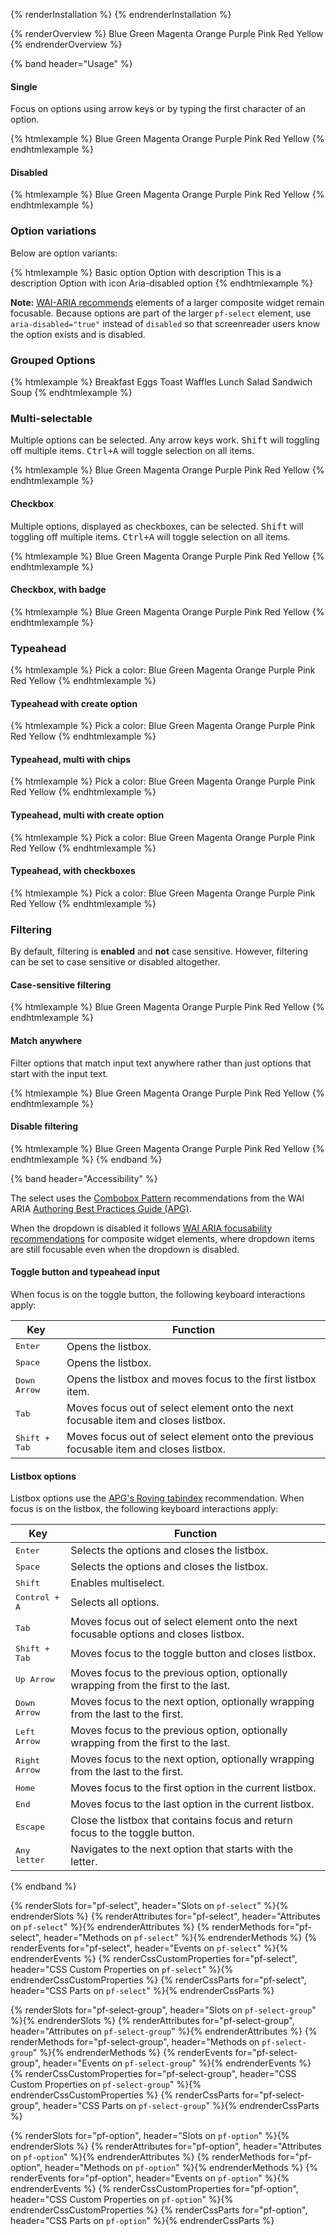 {% renderInstallation %} {% endrenderInstallation %}

<script type="module">
import '@patternfly/elements/pf-select/pf-select.js';
</script>

{% renderOverview %}
  <pf-select default-text="Select a value">
    <pf-option value="Blue">Blue</pf-option>
    <pf-option value="Green">Green</pf-option>
    <pf-option value="Magenta">Magenta</pf-option>
    <pf-option value="Orange">Orange</pf-option>
    <pf-option value="Purple">Purple</pf-option>
    <pf-option value="Pink">Pink</pf-option>
    <pf-option value="Red">Red</pf-option>
    <pf-option value="Yellow">Yellow</pf-option>
  </pf-select>
{% endrenderOverview %}

{% band header="Usage" %}

#### Single

<p>
  Focus on options using arrow keys or
  by typing the first character of an option.
</p>

{% htmlexample %}
  <pf-select default-text="Select a value">
    <pf-option value="Blue">Blue</pf-option>
    <pf-option value="Green">Green</pf-option>
    <pf-option value="Magenta">Magenta</pf-option>
    <pf-option value="Orange">Orange</pf-option>
    <pf-option value="Purple">Purple</pf-option>
    <pf-option value="Pink">Pink</pf-option>
    <pf-option value="Red">Red</pf-option>
    <pf-option value="Yellow">Yellow</pf-option>
  </pf-select>
{% endhtmlexample %}

#### Disabled
{% htmlexample %}
  <pf-select disabled default-text="Select a color">
    <pf-option value="Blue">Blue</pf-option>
    <pf-option value="Green">Green</pf-option>
    <pf-option value="Magenta">Magenta</pf-option>
    <pf-option value="Orange">Orange</pf-option>
    <pf-option value="Purple">Purple</pf-option>
    <pf-option value="Pink">Pink</pf-option>
    <pf-option value="Red">Red</pf-option>
    <pf-option value="Yellow">Yellow</pf-option>
  </pf-select>
{% endhtmlexample %}

### Option variations

Below are option variants:

{% htmlexample %}
  <pf-select always-expanded>
    <pf-option value="Basic">Basic option</pf-option>
    <pf-option value="Description">
      <span>Option with description</span>
      <span slot="description">This is a description</span>
    </pf-option>
    <pf-option value="Icon">
      <pf-icon size="md" icon="paint-brush" set="fas" slot="icon"></pf-icon>
      Option with icon
    </pf-option>
    <pf-option value="aria-disabled" aria-disabled="true">Aria-disabled option</pf-option>
  </pf-select>
{% endhtmlexample %}

**Note:** [WAI-ARIA recommends](https://www.w3.org/WAI/ARIA/apg/practices/keyboard-interface/#focusabilityofdisabledcontrols) elements of a larger composite widget remain focusable.  Because options are part of the larger `pf-select` element, use `aria-disabled="true"` instead of `disabled` so that screenreader users know the option exists and is disabled.

### Grouped Options

{% htmlexample %}
  <pf-select default-text="Select item from our menu">
    <pf-select-group>
      <span slot="label">Breakfast</span>
      <pf-option value="Eggs">Eggs</pf-option>
      <pf-option value="Toast">Toast</pf-option>
      <pf-option value="Waffles">Waffles</pf-option>
    </pf-select-group>
    <pf-select-group>
      <span slot="label">Lunch</span>
      <pf-option value="Salad">Salad</pf-option>
      <pf-option value="Sandwich">Sandwich</pf-option>
      <pf-option value="Soup">Soup</pf-option>
    </pf-select-group>
  </pf-select>
{% endhtmlexample %}

### Multi-selectable

<p>
  Multiple options can be selected. Any arrow keys work.
  <kbd>Shift</kbd> will toggling off multiple items.
  <kbd>Ctrl+A</kbd> will toggle selection on all items.
</p>

{% htmlexample %}
  <pf-select multi>
    <pf-option value="Blue">Blue</pf-option>
    <pf-option value="Green">Green</pf-option>
    <pf-option value="Magenta">Magenta</pf-option>
    <pf-option value="Orange">Orange</pf-option>
    <pf-option value="Purple">Purple</pf-option>
    <pf-option value="Pink">Pink</pf-option>
    <pf-option value="Red">Red</pf-option>
    <pf-option value="Yellow">Yellow</pf-option>
  </pf-select>
{% endhtmlexample %}

#### Checkbox

<p>
  Multiple options, displayed as checkboxes, can be selected.
  <kbd>Shift</kbd> will toggling off multiple items.
  <kbd>Ctrl+A</kbd> will toggle selection on all items.
</p>

{% htmlexample %}
  <pf-select checkboxes>
    <pf-option value="Blue">Blue</pf-option>
    <pf-option value="Green">Green</pf-option>
    <pf-option value="Magenta">Magenta</pf-option>
    <pf-option value="Orange">Orange</pf-option>
    <pf-option value="Purple">Purple</pf-option>
    <pf-option value="Pink">Pink</pf-option>
    <pf-option value="Red">Red</pf-option>
    <pf-option value="Yellow">Yellow</pf-option>
  </pf-select>
{% endhtmlexample %}

#### Checkbox, with badge

{% htmlexample %}
  <pf-select checkboxes selected-items-display="badge">
    <pf-option value="Blue">Blue</pf-option>
    <pf-option value="Green">Green</pf-option>
    <pf-option value="Magenta">Magenta</pf-option>
    <pf-option value="Orange">Orange</pf-option>
    <pf-option value="Purple">Purple</pf-option>
    <pf-option value="Pink">Pink</pf-option>
    <pf-option value="Red">Red</pf-option>
    <pf-option value="Yellow">Yellow</pf-option>
  </pf-select>
{% endhtmlexample %}

### Typeahead

{% htmlexample %}
  <label>
    Pick a color:
    <pf-select typeahead>
      <pf-option value="Blue">Blue</pf-option>
      <pf-option value="Green">Green</pf-option>
      <pf-option value="Magenta">Magenta</pf-option>
      <pf-option value="Orange">Orange</pf-option>
      <pf-option value="Purple">Purple</pf-option>
      <pf-option value="Pink">Pink</pf-option>
      <pf-option value="Red">Red</pf-option>
      <pf-option value="Yellow">Yellow</pf-option>
    </pf-select>
  </label>
{% endhtmlexample %}

#### Typeahead with create option

{% htmlexample %}
<label>
  Pick a color:
  <pf-select id="pfselect" typeahead create-option-text="Create option">
    <pf-option value="Blue">Blue</pf-option>
    <pf-option value="Green">Green</pf-option>
    <pf-option value="Magenta">Magenta</pf-option>
    <pf-option value="Orange">Orange</pf-option>
    <pf-option value="Purple">Purple</pf-option>
    <pf-option value="Pink">Pink</pf-option>
    <pf-option value="Red">Red</pf-option>
    <pf-option value="Yellow">Yellow</pf-option>
  </pf-select>
</label>
{% endhtmlexample %}

#### Typeahead, multi with chips

{% htmlexample %}
<label>
  Pick a color:
  <pf-select typeahead multi selected-items-display="chips">
    <pf-option value="Blue">Blue</pf-option>
    <pf-option value="Green">Green</pf-option>
    <pf-option value="Magenta">Magenta</pf-option>
    <pf-option value="Orange">Orange</pf-option>
    <pf-option value="Purple">Purple</pf-option>
    <pf-option value="Pink">Pink</pf-option>
    <pf-option value="Red">Red</pf-option>
    <pf-option value="Yellow">Yellow</pf-option>
  </pf-select>
</label>
{% endhtmlexample %}

#### Typeahead, multi with create option

{% htmlexample %}
<label>
  Pick a color:
  <pf-select id="pfselect" typeahead multi create-option-text="Create option">
    <pf-option value="Blue">Blue</pf-option>
    <pf-option value="Green">Green</pf-option>
    <pf-option value="Magenta">Magenta</pf-option>
    <pf-option value="Orange">Orange</pf-option>
    <pf-option value="Purple">Purple</pf-option>
    <pf-option value="Pink">Pink</pf-option>
    <pf-option value="Red">Red</pf-option>
    <pf-option value="Yellow">Yellow</pf-option>
  </pf-select>
</label>
{% endhtmlexample %}

#### Typeahead, with checkboxes

{% htmlexample %}
<label>
  Pick a color:
  <pf-select id="pfselect" typeahead checkboxes>
    <pf-option value="Blue">Blue</pf-option>
    <pf-option value="Green">Green</pf-option>
    <pf-option value="Magenta">Magenta</pf-option>
    <pf-option value="Orange">Orange</pf-option>
    <pf-option value="Purple">Purple</pf-option>
    <pf-option value="Pink">Pink</pf-option>
    <pf-option value="Red">Red</pf-option>
    <pf-option value="Yellow">Yellow</pf-option>
  </pf-select>
</label>
{% endhtmlexample %}

### Filtering

By default, filtering is __**enabled**__ and __**not**__ case sensitive. However, filtering can be set to case sensitive or disabled altogether.

#### Case-sensitive filtering

{% htmlexample %}
  <pf-select case-sensitive typeahead>
    <pf-option value="Blue">Blue</pf-option>
    <pf-option value="Green">Green</pf-option>
    <pf-option value="Magenta">Magenta</pf-option>
    <pf-option value="Orange">Orange</pf-option>
    <pf-option value="Purple">Purple</pf-option>
    <pf-option value="Pink">Pink</pf-option>
    <pf-option value="Red">Red</pf-option>
    <pf-option value="Yellow">Yellow</pf-option>
  </pf-select>
{% endhtmlexample %}

#### Match anywhere

Filter options that match input text anywhere 
rather than just options that start with the input text.

{% htmlexample %}
  <pf-select match-anywhere typeahead>
    <pf-option value="Blue">Blue</pf-option>
    <pf-option value="Green">Green</pf-option>
    <pf-option value="Magenta">Magenta</pf-option>
    <pf-option value="Orange">Orange</pf-option>
    <pf-option value="Purple">Purple</pf-option>
    <pf-option value="Pink">Pink</pf-option>
    <pf-option value="Red">Red</pf-option>
    <pf-option value="Yellow">Yellow</pf-option>
  </pf-select>
{% endhtmlexample %}

#### Disable filtering

{% htmlexample %}
  <pf-select disable-filter typeahead>
    <pf-option value="Blue">Blue</pf-option>
    <pf-option value="Green">Green</pf-option>
    <pf-option value="Magenta">Magenta</pf-option>
    <pf-option value="Orange">Orange</pf-option>
    <pf-option value="Purple">Purple</pf-option>
    <pf-option value="Pink">Pink</pf-option>
    <pf-option value="Red">Red</pf-option>
    <pf-option value="Yellow">Yellow</pf-option>
  </pf-select>
{% endhtmlexample %}
{% endband %}

{% band header="Accessibility" %}

The select uses the [Combobox Pattern](https://www.w3.org/WAI/ARIA/apg/patterns/combobox/) recommendations from the WAI ARIA [Authoring Best Practices Guide (APG)](https://www.w3.org/WAI/ARIA/apg).

When the dropdown is disabled it follows [WAI ARIA focusability recommendations](https://www.w3.org/WAI/ARIA/apg/practices/keyboard-interface/#focusabilityofdisabledcontrols) for composite widget elements, where dropdown items are still focusable even when the dropdown is disabled.

#### Toggle button and typeahead input

When focus is on the toggle button, the following keyboard interactions apply:

| Key                    | Function                                                                               |
| ---------------------- | -------------------------------------------------------------------------------------- |
| <kbd>Enter</kbd>       | Opens the listbox.                                                                     |
| <kbd>Space</kbd>       | Opens the listbox.                                                                     |
| <kbd>Down Arrow</kbd>  | Opens the listbox and moves focus to the first listbox item.                           |
| <kbd>Tab</kbd>         | Moves focus out of select element onto the next focusable item and closes listbox.     |
| <kbd>Shift + Tab</kbd> | Moves focus out of select element onto the previous focusable item and closes listbox. |

#### Listbox options

Listbox options use the [APG's Roving tabindex](https://www.w3.org/WAI/ARIA/apg/practices/keyboard-interface/#kbd_roving_tabindex) recommendation. When focus is on the listbox, the following keyboard interactions apply:

| Key                    | Function                                                                              |
| ---------------------- | ------------------------------------------------------------------------------------- |
| <kbd>Enter</kbd>       | Selects the options and closes the listbox.                                           |
| <kbd>Space</kbd>       | Selects the options and closes the listbox.                                           |
| <kbd>Shift</kbd>       | Enables multiselect.                                                                  |
| <kbd>Control + A</kbd> | Selects all options.                                                                  |
| <kbd>Tab</kbd>         | Moves focus out of select element onto the next focusable options and closes listbox. |
| <kbd>Shift + Tab</kbd> | Moves focus to the toggle button and closes listbox.                                  |
| <kbd>Up Arrow</kbd>    | Moves focus to the previous option, optionally wrapping from the first to the last.   |
| <kbd>Down Arrow</kbd>  | Moves focus to the next option, optionally wrapping from the last to the first.       |
| <kbd>Left Arrow</kbd>  | Moves focus to the previous option, optionally wrapping from the first to the last.   |
| <kbd>Right Arrow</kbd> | Moves focus to the next option, optionally wrapping from the last to the first.       |
| <kbd>Home</kbd>        | Moves focus to the first option in the current listbox.                               |
| <kbd>End</kbd>         | Moves focus to the last option in the current listbox.                                |
| <kbd>Escape</kbd>      | Close the listbox that contains focus and return focus to the toggle button.          |
| <kbd>Any letter</kbd>  | Navigates to the next option that starts with the letter.                             |

{% endband %}

{% renderSlots for="pf-select", header="Slots on `pf-select`" %}{% endrenderSlots %}
{% renderAttributes for="pf-select", header="Attributes on `pf-select`" %}{% endrenderAttributes %}
{% renderMethods for="pf-select", header="Methods on `pf-select`" %}{% endrenderMethods %}
{% renderEvents for="pf-select", header="Events on `pf-select`" %}{% endrenderEvents %}
{% renderCssCustomProperties for="pf-select", header="CSS Custom Properties on `pf-select`" %}{% endrenderCssCustomProperties %}
{% renderCssParts for="pf-select", header="CSS Parts on `pf-select`" %}{% endrenderCssParts %}

{% renderSlots for="pf-select-group", header="Slots on `pf-select-group`" %}{% endrenderSlots %}
{% renderAttributes for="pf-select-group", header="Attributes on `pf-select-group`" %}{% endrenderAttributes %}
{% renderMethods for="pf-select-group", header="Methods on `pf-select-group`" %}{% endrenderMethods %}
{% renderEvents for="pf-select-group", header="Events on `pf-select-group`" %}{% endrenderEvents %}
{% renderCssCustomProperties for="pf-select-group", header="CSS Custom Properties on `pf-select-group`" %}{% endrenderCssCustomProperties %}
{% renderCssParts for="pf-select-group", header="CSS Parts on `pf-select-group`" %}{% endrenderCssParts %}

{% renderSlots for="pf-option", header="Slots on `pf-option`" %}{% endrenderSlots %}
{% renderAttributes for="pf-option", header="Attributes on `pf-option`" %}{% endrenderAttributes %}
{% renderMethods for="pf-option", header="Methods on `pf-option`" %}{% endrenderMethods %}
{% renderEvents for="pf-option", header="Events on `pf-option`" %}{% endrenderEvents %}
{% renderCssCustomProperties for="pf-option", header="CSS Custom Properties on `pf-option`" %}{% endrenderCssCustomProperties %}
{% renderCssParts for="pf-option", header="CSS Parts on `pf-option`" %}{% endrenderCssParts %}
